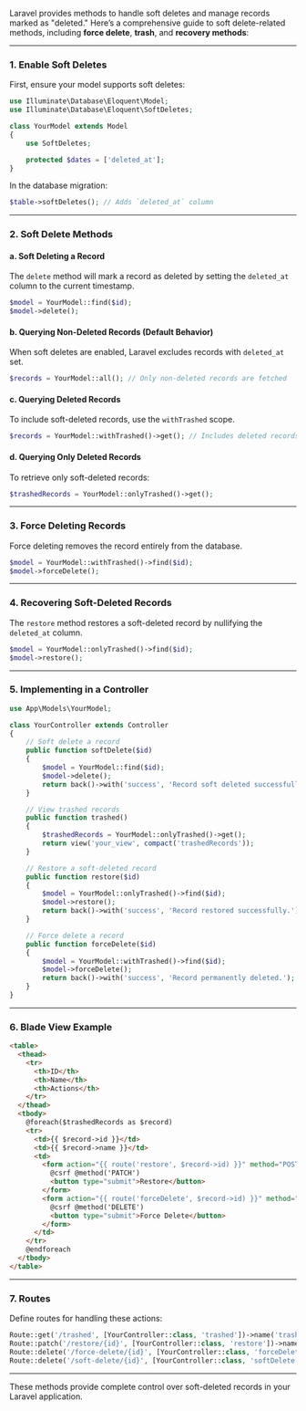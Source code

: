 Laravel provides methods to handle soft deletes and manage records marked as "deleted." Here’s a comprehensive guide to soft delete-related methods, including **force delete**, **trash**, and **recovery methods**:

---

### 1. **Enable Soft Deletes**

First, ensure your model supports soft deletes:

```php
use Illuminate\Database\Eloquent\Model;
use Illuminate\Database\Eloquent\SoftDeletes;

class YourModel extends Model
{
    use SoftDeletes;

    protected $dates = ['deleted_at'];
}
```

In the database migration:

```php
$table->softDeletes(); // Adds `deleted_at` column
```

---

### 2. **Soft Delete Methods**

#### a. **Soft Deleting a Record**

The `delete` method will mark a record as deleted by setting the `deleted_at` column to the current timestamp.

```php
$model = YourModel::find($id);
$model->delete();
```

#### b. **Querying Non-Deleted Records (Default Behavior)**

When soft deletes are enabled, Laravel excludes records with `deleted_at` set.

```php
$records = YourModel::all(); // Only non-deleted records are fetched
```

#### c. **Querying Deleted Records**

To include soft-deleted records, use the `withTrashed` scope.

```php
$records = YourModel::withTrashed()->get(); // Includes deleted records
```

#### d. **Querying Only Deleted Records**

To retrieve only soft-deleted records:

```php
$trashedRecords = YourModel::onlyTrashed()->get();
```

---

### 3. **Force Deleting Records**

Force deleting removes the record entirely from the database.

```php
$model = YourModel::withTrashed()->find($id);
$model->forceDelete();
```

---

### 4. **Recovering Soft-Deleted Records**

The `restore` method restores a soft-deleted record by nullifying the `deleted_at` column.

```php
$model = YourModel::onlyTrashed()->find($id);
$model->restore();
```

---

### 5. **Implementing in a Controller**

```php
use App\Models\YourModel;

class YourController extends Controller
{
    // Soft delete a record
    public function softDelete($id)
    {
        $model = YourModel::find($id);
        $model->delete();
        return back()->with('success', 'Record soft deleted successfully.');
    }

    // View trashed records
    public function trashed()
    {
        $trashedRecords = YourModel::onlyTrashed()->get();
        return view('your_view', compact('trashedRecords'));
    }

    // Restore a soft-deleted record
    public function restore($id)
    {
        $model = YourModel::onlyTrashed()->find($id);
        $model->restore();
        return back()->with('success', 'Record restored successfully.');
    }

    // Force delete a record
    public function forceDelete($id)
    {
        $model = YourModel::withTrashed()->find($id);
        $model->forceDelete();
        return back()->with('success', 'Record permanently deleted.');
    }
}
```

---

### 6. **Blade View Example**

```html
<table>
  <thead>
    <tr>
      <th>ID</th>
      <th>Name</th>
      <th>Actions</th>
    </tr>
  </thead>
  <tbody>
    @foreach($trashedRecords as $record)
    <tr>
      <td>{{ $record->id }}</td>
      <td>{{ $record->name }}</td>
      <td>
        <form action="{{ route('restore', $record->id) }}" method="POST">
          @csrf @method('PATCH')
          <button type="submit">Restore</button>
        </form>
        <form action="{{ route('forceDelete', $record->id) }}" method="POST">
          @csrf @method('DELETE')
          <button type="submit">Force Delete</button>
        </form>
      </td>
    </tr>
    @endforeach
  </tbody>
</table>
```

---

### 7. **Routes**

Define routes for handling these actions:

```php
Route::get('/trashed', [YourController::class, 'trashed'])->name('trashed');
Route::patch('/restore/{id}', [YourController::class, 'restore'])->name('restore');
Route::delete('/force-delete/{id}', [YourController::class, 'forceDelete'])->name('forceDelete');
Route::delete('/soft-delete/{id}', [YourController::class, 'softDelete'])->name('softDelete');
```

---

These methods provide complete control over soft-deleted records in your Laravel application.
